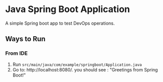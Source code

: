 # Java Spring Boot Application


A simple Spring boot app to test DevOps operations. 

## Ways to Run

### From IDE

1. Run ```src/main/java/com/example/springboot/Application.java```
2. Go to: http://localhost:8080/. you should see : "Greetings from Spring Boot!"